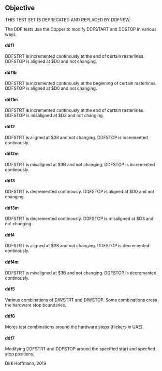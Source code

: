 ## Objective

THIS TEST SET IS DEPRECATED AND REPLACED BY DDFNEW.

The DDF tests use the Copper to modify DDFSTART and DDSTOP in various ways.

#### ddf1

DDFSTRT is incremented continously at the end of certain rasterlines. DDFSTOP is aligned at $D0 and not changing.

#### ddf1b

DDFSTRT is incremented continously at the beginning of certain rasterlines. DDFSTOP is aligned at $D0 and not changing.

#### ddf1m

DDFSTRT is incremented continously at the end of certain rasterlines. DDFSTOP is misaligned at $D3 and not changing.

#### ddf2 

DDFSTRT is aligned at $38 and not changing. DDFSTOP is incremented continously. 

#### ddf2m 

DDFSTRT is misaligned at $3B and not changing. DDFSTOP is incremented continously. 

#### ddf3

DDFSTRT is decremented continously. DDFSTOP is aligned at $D0 and not changing.

#### ddf3m

DDFSTRT is decremented continously. DDFSTOP is misaligned at $D3 and not changing.

#### ddf4

DDFSTRT is aligned at $38 and not changing. DDFSTOP is decremented continously. 

#### ddf4m

DDFSTRT is misaligned at $3B and not changing. DDFSTOP is decremented continously. 

#### ddf5

Various combinations of DIWSTRT and DIWSTOP. Some combinations cross the hardware stop boundaries.

#### ddf6

Mores test combinations around the hardware stops (flickers in UAE).

#### ddf7

Modifying DDFSTRT and DDFSTOP around the specified start and specfied stop positions.

Dirk Hoffmann, 2019
